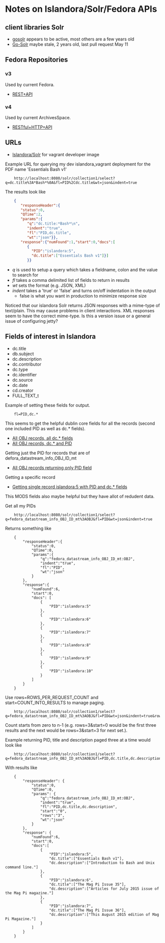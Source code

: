 
# Notes on Islandora/Solr/Fedora APIs

## client libraries Solr

+ [gosolr](https://github.com/droxer/gosolr) appears to be active, most others are a few years old
+ [Go-Solr](https://github.com/rtt/Go-Solr/) maybe stale, 2 years old, last pull request May 11

## Fedora Repositories

### v3

Used by current Fedora.

+ [REST+API](https://wiki.duraspace.org/display/FEDORA38/REST+API)

### v4

Used by current ArchivesSpace.

+ [RESTful+HTTP+API](https://wiki.duraspace.org/display/FEDORA4x/RESTful+HTTP+API)

## URLs

+ [Islandora/Solr](http://localhost:8080/solr/#/) for vagrant developer image


Example URL for querying my dev islandora_vagrant deployment for the PDF name 'Essentials Bash v1'

```
    http://localhost:8080/solr/collection1/select?q=dc.title%3A*Bash*%0A&fl=PID%2Cdc.title&wt=json&indent=true
```

The results look like

```json
    {
       "responseHeader":{
       "status":0,
       "QTime":2,
       "params":{
          "q":"dc.title:*Bash*\n",
          "indent":"true",
          "fl":"PID,dc.title",
          "wt":"json"}},
       "response":{"numFound":1,"start":0,"docs":[
          {
            "PID":"islandora:5",
            "dc.title":["Essentials Bash v1"]}]
          }}
```

+ _q_ is used to setup a query which takes a fieldname, colon and the value to search for
+ _fl_ takes a comma delimited list of fields to return in results
+ _wt_ sets the format (e.g. JSON, XML)
+ _indent_ takes a 'true' or 'false' and turns on/off indentation in the output
    + false is what you want in production to minimize response size

Noticed that our islandora Solr returns JSON responses with a mime-type of text/plain. This may cause problems in client interactions. XML
responses seem to have the correct mime-type. Is this a version issue or a general issue of configuring jetty?


## Fields of interest in Islandora

+ dc.title
+ db.subject
+ dc.description
+ dc.contributor
+ dc.type
+ dc.identifier
+ dc.source
+ dc.date
+ cd.creator
+ FULL_TEXT_t

Example of setting these fields for output.

```
    fl=PID,dc.*
```

This seems to get the helpful dublin core fields for all the records (second one included PID as well as dc.* fields).

+ [All OBJ records, all dc.* fields](http://localhost:8080/solr/collection1/select?q=fedora_datastream_info_OBJ_ID_mt%3AOBJ&fl=dc.*&wt=json&indent=true)
+ [All OBJ records, dc.* and PID](http://localhost:8080/solr/collection1/select?q=fedora_datastream_info_OBJ_ID_mt%3AOBJ&fl=PID%2Cdc.*&wt=json&indent=true)

Getting just the PID for records that are of defora_datastream_info_OBJ_ID_mt

+ [All OBJ records returning only PID field](http://localhost:8080/solr/collection1/select?q=fedora_datastream_info_OBJ_ID_mt%3AOBJ&fl=PID&wt=json&indent=true)

Getting a specific record

+ [Getting single record islandora:5 with PID and dc.* fields](http://localhost:8080/solr/collection1/select?q=PID%3Aislandora%5C%3A8&fl=PID%2Cdc.*&wt=json&indent=true)

This MODS fields also maybe helpful but they have allot of redudent data.

Get all my PIDs

```
    http://localhost:8080/solr/collection1/select?q=fedora_datastream_info_OBJ_ID_mt%3AOBJ&fl=PID&wt=json&indent=true
```

Returns something like

```
    {
        "responseHeader":{
            "status":0,
            "QTime":0,
            "params":{
                "q":"fedora_datastream_info_OBJ_ID_mt:OBJ",
                "indent":"true",
                "fl":"PID",
                "wt":"json"
            }
        },
        "response":{
            "numFound":6,
            "start":0,
            "docs": [
                {
                    "PID":"islandora:5"
                },
                {
                    "PID":"islandora:6"
                },
                {
                    "PID":"islandora:7"
                },
                {
                    "PID":"islandora:8"
                },
                {
                    "PID":"islandora:9"
                },
                {
                    "PID":"islandora:10"
                }
            ]
        }
    }
```

Use rows=ROWS_PER_REQUEST_COUNT and start=COUNT_INTO_RESULTS to manage paging.

```
    http://localhost:8080/solr/collection1/select?q=fedora_datastream_info_OBJ_ID_mt%3AOBJ&fl=PID&wt=json&indent=true&rows=3&start=3
```

Count starts from zero to n-1 (e.g. rows=3&start=0 would be the first three results and the next would be rows=3&start=3 for next set.).

Example returning PID, title and description paged three at a time would look like

```
    http://localhost:8080/solr/collection1/select?q=fedora_datastream_info_OBJ_ID_mt%3AOBJ&fl=PID,dc.title,dc.description&wt=json&indent=true&rows=3&start=0
```

With results like

```    
    {
        "responseHeader": {
            "status":0,
            "QTime":0,
            "params": {
                "q":"fedora_datastream_info_OBJ_ID_mt:OBJ",
                "indent":"true",
                "fl":"PID,dc.title,dc.description",
                "start":"0",
                "rows":"3",
                "wt":"json"
            }
        },
        "response": {
            "numFound":6,
            "start":0,
            "docs":[
                {
                    "PID":"islandora:5",
                    "dc.title":["Essentials Bash v1"],
                    "dc.description":["Introduction to Bash and Unix command line."]
                },
                {
                    "PID":"islandora:6",
                    "dc.title":["The Mag Pi Issue 35"],
                    "dc.description":["Articles for July 2015 issue of the Mag Pi magazine."]
                },
                {
                    "PID":"islandora:7",
                    "dc.title":["The Mag Pi Issue 36"],
                    "dc.description":["This August 2015 edition of Mag Pi Magazine."]
                }
            ]
        }
    }
```
